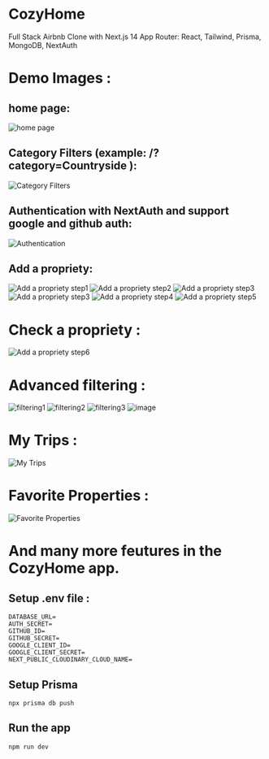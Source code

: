 # CozyHome 
Full Stack Airbnb Clone with Next.js 14 App Router: React, Tailwind, Prisma, MongoDB, NextAuth 

# Demo Images :
## home page:
![home page](https://github.com/idboussadel/cozyhome/assets/113947156/71de4e7d-1c76-4519-9db2-8fd39e203057)

## Category Filters (example: /?category=Countryside ):
![Category Filters](https://github.com/idboussadel/cozyhome/assets/113947156/d36dd7a0-be2f-488f-a062-8c17663351a0)

## Authentication with NextAuth and support google and github auth:
![Authentication](https://github.com/idboussadel/cozyhome/assets/113947156/80682478-0258-446c-91c5-7d3e7c01a32a)

## Add a propriety: 
![Add a propriety step1](https://github.com/idboussadel/cozyhome/assets/113947156/c64ae5b6-7797-4ed0-830d-1f9484e20e3d)
![Add a propriety step2](https://github.com/idboussadel/cozyhome/assets/113947156/bd3ef701-7f62-4976-b289-1572ffa60cb5)
![Add a propriety step3](https://github.com/idboussadel/cozyhome/assets/113947156/acf8b5e8-1cb8-4361-ba15-27b5859898a7)
![Add a propriety step3](https://github.com/idboussadel/cozyhome/assets/113947156/9a727105-5f5a-424a-a787-44cb443df9b9)
![Add a propriety step4](https://github.com/idboussadel/cozyhome/assets/113947156/0c301ac2-cd13-4b38-b692-25c2eb32685d)
![Add a propriety step5](https://github.com/idboussadel/cozyhome/assets/113947156/9f876ece-cb94-4388-8014-92af3e221818)

# Check a propriety :
![Add a propriety step6](https://github.com/idboussadel/cozyhome/assets/113947156/e20ed784-8643-4a27-a620-afc6d86e31d2)

# Advanced filtering :
![filtering1](https://github.com/idboussadel/cozyhome/assets/113947156/765d594b-7f59-41c4-8eed-bc5b3d743e81)
![filtering2](https://github.com/idboussadel/cozyhome/assets/113947156/e70a9479-10f5-4b02-b4c4-638d8b43ce21)
![filtering3](https://github.com/idboussadel/cozyhome/assets/113947156/6421dac5-5b8b-4cda-872c-2fa05d08f186)
![image](https://github.com/idboussadel/cozyhome/assets/113947156/2307e468-e3e1-4dab-9787-8768f8c7aed1)

# My Trips :
![My Trips](https://github.com/idboussadel/cozyhome/assets/113947156/72ed0143-90ae-44e5-8b73-8cb19e668f09)

# Favorite Properties :
![Favorite Properties](https://github.com/idboussadel/cozyhome/assets/113947156/dc125c35-f8d6-4ec2-8540-a689ad72097f)

# And many more feutures in the CozyHome app.

## Setup .env file :
```
DATABASE_URL=
AUTH_SECRET=
GITHUB_ID=
GITHUB_SECRET=
GOOGLE_CLIENT_ID=
GOOGLE_CLIENT_SECRET=
NEXT_PUBLIC_CLOUDINARY_CLOUD_NAME=
```

## Setup Prisma
```
npx prisma db push
```

## Run the app
```
npm run dev
```
